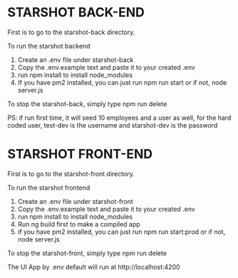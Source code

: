 # STARSHOT BACK-END

First is to go to the starshot-back directory.

To run the starshot backend

1. Create an .env file under starshot-back
2. Copy the .env.example text and paste it to your created .env
3. run npm install to install node_modules
4. If you have pm2 installed, you can just run npm run start or if not, node server.js

To stop the starshot-back, simply type npm run delete

PS: if run first time, it will seed 10 employees and a user as well, for the hard coded user, test-dev is the username and starshot-dev is the password
# STARSHOT FRONT-END

First is to go to the starshot-front directory.

To run the starshot frontend

1. Create an .env file under starshot-front
2. Copy the .env.example text and paste it to your created .env
3. run npm install to install node_modules
4. Run ng build first to make a compiled app
5. if you have pm2 installed, you can just run npm run start:prod or if not, node server.js

To stop the starshot-front, simply type npm run delete

The UI App by .env default will run at http://localhost:4200

